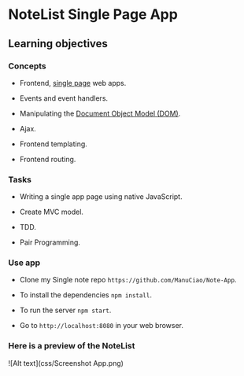 # NoteList Single Page App

## Learning objectives

### Concepts

- Frontend, [single page](https://msdn.microsoft.com/en-gb/magazine/dn463786.aspx) web apps.

- Events and event handlers.

- Manipulating the [Document Object Model (DOM)](https://developer.mozilla.org/en-US/docs/Web/API/Document_Object_Model/Introduction).

- Ajax.

- Frontend templating.

- Frontend routing.

### Tasks

- Writing a single app page using native JavaScript.

- Create MVC model.

- TDD.

- Pair Programming.

### Use app

- Clone my Single note repo ``` https://github.com/ManuCiao/Note-App ```.

- To install the dependencies ```npm install```.

- To run the server ```npm start```.

- Go to ``` http://localhost:8080 ``` in your web browser.

### Here is a preview of the NoteList

![Alt text](css/Screenshot App.png)
